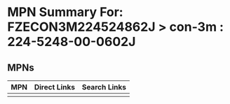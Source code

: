 



# MPN Summary For: FZECON3M224524862J > con-3m : 224-5248-00-0602J

## MPNs
  

|MPN|Direct Links|Search Links|
| :--- | :--- | :--- |
||||
